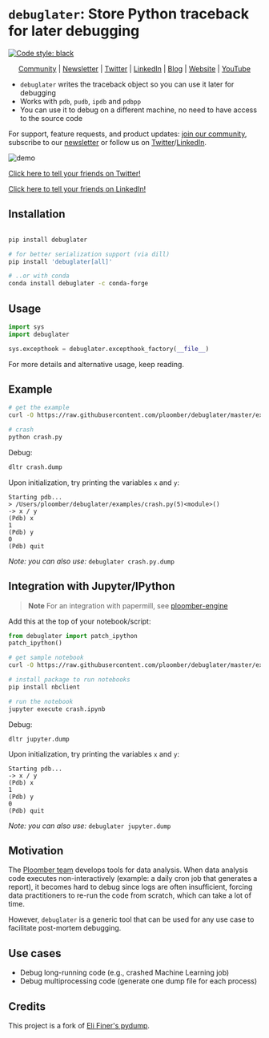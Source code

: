 <!-- #region -->
# `debuglater`: Store Python traceback for later debugging

[![Code style: black](https://img.shields.io/badge/code%20style-black-000000.svg)](https://github.com/psf/black)

<p align="center">
  <a href="https://ploomber.io/community">Community</a>
  |
  <a href="https://www.getrevue.co/profile/ploomber">Newsletter</a>
  |
  <a href="https://twitter.com/ploomber">Twitter</a>
  |
  <a href="https://www.linkedin.com/company/ploomber/">LinkedIn</a>
  |
  <a href="https://ploomber.io/">Blog</a>
  |
  <a href="https://www.ploomber.io">Website</a>
  |
  <a href="https://www.youtube.com/channel/UCaIS5BMlmeNQE4-Gn0xTDXQ">YouTube</a>
</p>

- `debuglater` writes the traceback object so you can use it later for debugging
- Works with `pdb`, `pudb`, `ipdb` and `pdbpp`
- You can use it to debug on a different machine, no need to have access to the source code

For support, feature requests, and product updates: [join our community](https://ploomber.io/community), subscribe to our [newsletter](https://www.getrevue.co/profile/ploomber) or follow us on [Twitter](https://twitter.com/ploomber)/[LinkedIn](https://www.linkedin.com/company/ploomber/).

![demo](https://ploomber.io/images/doc/debuglater-demo/debug.gif)


[Click here to tell your friends on Twitter!](https://twitter.com/intent/tweet?text=I%20just%20discovered%20debuglater%20on%20GitHub%3A%20serialize%20Python%20tracebacks%20for%20later%20debugging%21%20%F0%9F%A4%AF&url=https://github.com/ploomber/debuglater/)

[Click here to tell your friends on LinkedIn!](https://www.linkedin.com/sharing/share-offsite/?url=https://github.com/ploomber/debuglater/)

## Installation

```sh

pip install debuglater

# for better serialization support (via dill)
pip install 'debuglater[all]'

# ..or with conda
conda install debuglater -c conda-forge
```

## Usage

```python
import sys
import debuglater

sys.excepthook = debuglater.excepthook_factory(__file__)
```

For more details and alternative usage, keep reading.

<!-- #endregion -->

## Example

```sh
# get the example
curl -O https://raw.githubusercontent.com/ploomber/debuglater/master/examples/crash.py
```

```sh tags=["raises-exception"]
# crash
python crash.py
```

<!-- #region -->
Debug:

```sh
dltr crash.dump
```

Upon initialization, try printing the variables `x` and `y`:

```
Starting pdb...
> /Users/ploomber/debuglater/examples/crash.py(5)<module>()
-> x / y
(Pdb) x
1
(Pdb) y
0
(Pdb) quit
```

*Note: you can also use:* `debuglater crash.py.dump`

<!-- #endregion -->

<!-- #region -->
## Integration with Jupyter/IPython

> **Note**
> For an integration with papermill, see [ploomber-engine](https://github.com/ploomber/ploomber-engine)

Add this at the top of your notebook/script:

```python
from debuglater import patch_ipython
patch_ipython()
```
<!-- #endregion -->

```sh
# get sample notebook
curl -O https://raw.githubusercontent.com/ploomber/debuglater/master/examples/crash.ipynb

# install package to run notebooks
pip install nbclient
```

```sh tags=["raises-exception"]
# run the notebook
jupyter execute crash.ipynb
```

Debug:

```
dltr jupyter.dump
```

Upon initialization, try printing the variables `x` and `y`:

```
Starting pdb...
-> x / y
(Pdb) x
1
(Pdb) y
0
(Pdb) quit
```


*Note: you can also use:* `debuglater jupyter.dump`

## Motivation

The [Ploomber team](https://github.com/ploomber/ploomber) develops tools for
data analysis. When data analysis code executes non-interactively
(example: a daily cron job that generates a report), it becomes hard to debug
since logs are often insufficient, forcing data practitioners to re-run the
code from scratch, which can take a lot of time.

However, `debuglater` is a generic tool that can be used for any use case to facilitate post-mortem debugging.

## Use cases

* Debug long-running code (e.g., crashed Machine Learning job)
* Debug multiprocessing code (generate one dump file for each process)

## Credits

This project is a fork of [Eli Finer's pydump](https://github.com/elifiner/pydump).
